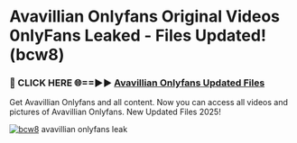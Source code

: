 # Avavillian Onlyfans Original Videos 0nlyFans Leaked - Files Updated! (bcw8)

<h3>🔴 CLICK HERE 🌐==►► <a href="https://tinyurl.com/ms9xzufz" rel="nofollow">Avavillian Onlyfans Updated Files</a></h3>

Get Avavillian Onlyfans and all content. Now you can access all videos and pictures of Avavillian Onlyfans. New Updated Files 2025!

[![bcw8](https://i.imgur.com/ppqm5kG.gif)](https://tinyurl.com/ms9xzufz)
avavillian onlyfans leak